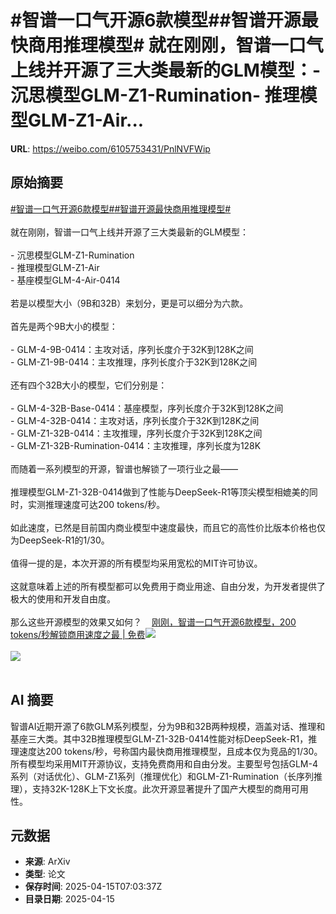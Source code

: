 # #智谱一口气开源6款模型##智谱开源最快商用推理模型# 就在刚刚，智谱一口气上线并开源了三大类最新的GLM模型：- 沉思模型GLM-Z1-Rumination- 推理模型GLM-Z1-Air...

**URL**: https://weibo.com/6105753431/PnlNVFWip

## 原始摘要

<a href="https://m.weibo.cn/search?containerid=231522type%3D1%26t%3D10%26q%3D%23%E6%99%BA%E8%B0%B1%E4%B8%80%E5%8F%A3%E6%B0%94%E5%BC%80%E6%BA%906%E6%AC%BE%E6%A8%A1%E5%9E%8B%23&amp;extparam=%23%E6%99%BA%E8%B0%B1%E4%B8%80%E5%8F%A3%E6%B0%94%E5%BC%80%E6%BA%906%E6%AC%BE%E6%A8%A1%E5%9E%8B%23" data-hide=""><span class="surl-text">#智谱一口气开源6款模型#</span></a><a href="https://m.weibo.cn/search?containerid=231522type%3D1%26t%3D10%26q%3D%23%E6%99%BA%E8%B0%B1%E5%BC%80%E6%BA%90%E6%9C%80%E5%BF%AB%E5%95%86%E7%94%A8%E6%8E%A8%E7%90%86%E6%A8%A1%E5%9E%8B%23&amp;extparam=%23%E6%99%BA%E8%B0%B1%E5%BC%80%E6%BA%90%E6%9C%80%E5%BF%AB%E5%95%86%E7%94%A8%E6%8E%A8%E7%90%86%E6%A8%A1%E5%9E%8B%23" data-hide=""><span class="surl-text">#智谱开源最快商用推理模型#</span></a> <br><br>就在刚刚，智谱一口气上线并开源了三大类最新的GLM模型：<br><br>- 沉思模型GLM-Z1-Rumination<br>- 推理模型GLM-Z1-Air<br>- 基座模型GLM-4-Air-0414<br><br>若是以模型大小（9B和32B）来划分，更是可以细分为六款。<br><br>首先是两个9B大小的模型：<br><br>- GLM-4-9B-0414：主攻对话，序列长度介于32K到128K之间<br>- GLM-Z1-9B-0414：主攻推理，序列长度介于32K到128K之间<br><br>还有四个32B大小的模型，它们分别是：<br><br>- GLM-4-32B-Base-0414：基座模型，序列长度介于32K到128K之间<br>- GLM-4-32B-0414：主攻对话，序列长度介于32K到128K之间<br>- GLM-Z1-32B-0414：主攻推理，序列长度介于32K到128K之间<br>- GLM-Z1-32B-Rumination-0414：主攻推理，序列长度为128K<br><br>而随着一系列模型的开源，智谱也解锁了一项行业之最——<br><br>推理模型GLM-Z1-32B-0414做到了性能与DeepSeek-R1等顶尖模型相媲美的同时，实测推理速度可达200 tokens/秒。<br><br>如此速度，已然是目前国内商业模型中速度最快，而且它的高性价比版本价格也仅为DeepSeek-R1的1/30。<br><br>值得一提的是，本次开源的所有模型均采用宽松的MIT许可协议。<br><br>这就意味着上述的所有模型都可以免费用于商业用途、自由分发，为开发者提供了极大的使用和开发自由度。<br><br>那么这些开源模型的效果又如何？<a href="https://weibo.cn/sinaurl?u=https%3A%2F%2Fmp.weixin.qq.com%2Fs%2Fu_AwV8KpFTXUqSmkZmmt-g" data-hide=""><span class="url-icon"><img style="width: 1rem;height: 1rem" src="https://h5.sinaimg.cn/upload/2015/09/25/3/timeline_card_small_web_default.png" referrerpolicy="no-referrer"></span><span class="surl-text">刚刚，智谱一口气开源6款模型，200 tokens/秒解锁商用速度之最 | 免费</span></a><img style="" src="https://tvax4.sinaimg.cn/large/006Fd7o3ly1i0hbpuhw9kj30u00gpdqu.jpg" referrerpolicy="no-referrer"><br><br><img style="" src="https://tvax3.sinaimg.cn/large/006Fd7o3ly1i0hbr1o5oaj30u00d443q.jpg" referrerpolicy="no-referrer"><br><br>

## AI 摘要

智谱AI近期开源了6款GLM系列模型，分为9B和32B两种规模，涵盖对话、推理和基座三大类。其中32B推理模型GLM-Z1-32B-0414性能对标DeepSeek-R1，推理速度达200 tokens/秒，号称国内最快商用推理模型，且成本仅为竞品的1/30。所有模型均采用MIT开源协议，支持免费商用和自由分发。主要型号包括GLM-4系列（对话优化）、GLM-Z1系列（推理优化）和GLM-Z1-Rumination（长序列推理），支持32K-128K上下文长度。此次开源显著提升了国产大模型的商用可用性。

## 元数据

- **来源**: ArXiv
- **类型**: 论文
- **保存时间**: 2025-04-15T07:03:37Z
- **目录日期**: 2025-04-15
